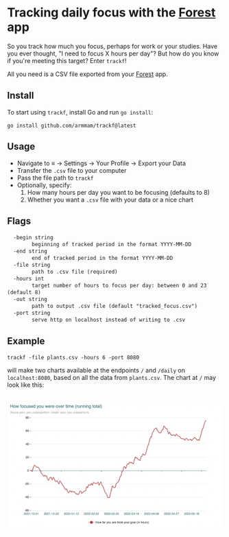 # Tracking daily focus with the [Forest](https://www.forestapp.cc/) app

So you track how much you focus, perhaps for work or your studies. Have you ever thought, "I need to focus X hours per day"? But how do you know if you're meeting this target? Enter `trackf`!

All you need is a CSV file exported from your [Forest](https://www.forestapp.cc/) app.

## Install

To start using `trackf`, install Go and run `go install`:

```
go install github.com/armmam/trackf@latest
```

## Usage

 - Navigate to ≡ → Settings → Your Profile → Export your Data
 - Transfer the `.csv` file to your computer
 - Pass the file path to `trackf`
 - Optionally, specify:
   1. How many hours per day you want to be focusing (defaults to 8)
   2. Whether you want a `.csv` file with your data or a nice chart

## Flags

```
  -begin string
        beginning of tracked period in the format YYYY-MM-DD
  -end string
        end of tracked period in the format YYYY-MM-DD
  -file string
        path to .csv file (required)
  -hours int
        target number of hours to focus per day: between 0 and 23 (default 8)
  -out string
        path to output .csv file (default "tracked_focus.csv")
  -port string
        serve http on localhost instead of writing to .csv
```

## Example

```
trackf -file plants.csv -hours 6 -port 8080
```

will make two charts available at the endpoints `/` and `/daily` on `localhost:8080`, based on all the data from `plants.csv`. The chart at `/` may look like this:

<p align="center">
  <br>
  <img src=".github/images/total.png" width="800" alt="Total">
  <br>
</p>
